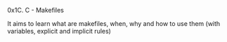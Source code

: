 0x1C. C - Makefiles

 It aims to learn what are makefiles, when, why and how to use them (with variables, explicit and implicit rules)

